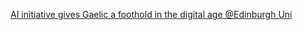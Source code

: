 [AI initiative gives Gaelic a foothold in the digital age   @Edinburgh Uni](https://qi.tc/qi/113118)
